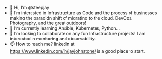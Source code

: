 - 👋 Hi, I’m @steepjay
- 👀 I’m interested in Infrastructure as Code and the process of businesses making the paragidn shift of migrating to the cloud, DevOps, Photography, and the great outdoors!
- 🌱 I’m currently learning Ansible, Kubernetes, Python...
- 💞️ I’m looking to collaborate on any fun Infrastructure projects!  I am interested in monitoring and observability.
- 📫 How to reach me?  linkedin at https://www.linkedin.com/in/jayjohnstone/ is a good place to start.

<!---
steepjay/steepjay is a ✨ special ✨ repository because its `README.md` (this file) appears on your GitHub profile.
You can click the Preview link to take a look at your changes.
--->
